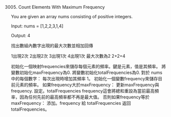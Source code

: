 3005. Count Elements With Maximum Frequency

You are given an array nums consisting of positive integers.

Input: nums = [1,2,2,3,1,4]

Output: 4

找出數組內數字出現的最大次數並相加回傳

1出現2次
2出現2次
3出現1次
4出現1次
最大次數為2 2+2=4

初始化一個映射frequencies來儲存每個元素的頻率。鍵是元素，值是其頻率。
將變數初始化maxFrequency為0.
將變數初始化totalFrequencies為0.
對於 nums 中的每個數字：
每次出現時增加其頻率 1。
初始化一個變數frequency來儲存目前元素的頻率。
如果frequency大於maxFrequency：
更新maxFrequency與frequency.
設定。totalFrequencies frequency這會將總和重設為當前最高頻率，因為任何先前的最高頻率都不再是最大值。
否則如果frequency等於maxFrequency：
添加。frequency 給 totalFrequencies
返回totalFrequencies。
